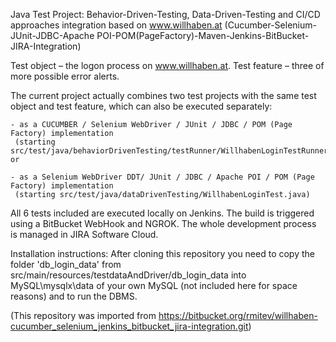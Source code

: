 Java Test Project:
Behavior-Driven-Testing, Data-Driven-Testing and CI/CD approaches integration based on www.willhaben.at
(Cucumber-Selenium-JUnit-JDBC-Apache POI-POM(PageFactory)-Maven-Jenkins-BitBucket-JIRA-Integration)

Test object – the logon process on www.willhaben.at.
Test feature – three of more possible error alerts.

The current project actually combines two test projects with the same test object and test feature,
which can also be executed separately:

    - as a CUCUMBER / Selenium WebDriver / JUnit / JDBC / POM (Page Factory) implementation
     (starting src/test/java/behaviorDrivenTesting/testRunner/WillhabenLoginTestRunner.java) or
     
    - as a Selenium WebDriver DDT/ JUnit / JDBC / Apache POI / POM (Page Factory) implementation
     (starting src/test/java/dataDrivenTesting/WillhabenLoginTest.java)
     
 All 6 tests included are executed locally on Jenkins. The build is triggered using a BitBucket WebHook and NGROK.
 The whole development process is managed in JIRA Software Cloud.
 
 Installation instructions:
 After cloning this repository you need to copy the folder 'db_login_data' from
 src/main/resources/testdataAndDriver/db_login_data into MySQL\mysqlx\data of your own MySQL (not included here 
 for space reasons) and to run the DBMS.

(This repository was imported from https://bitbucket.org/rmitev/willhaben-cucumber_selenium_jenkins_bitbucket_jira-integration.git)
